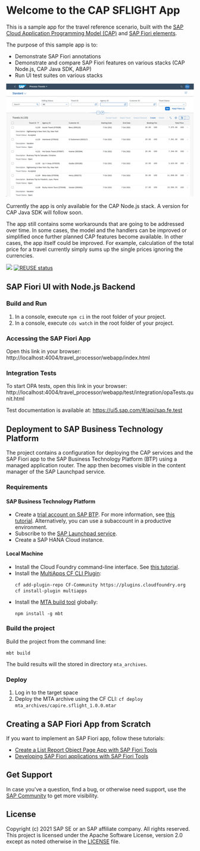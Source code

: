 # Welcome to the CAP SFLIGHT App

This is a sample app for the travel reference scenario, built with the [SAP Cloud Application Programming Model (CAP)](https://cap.cloud.sap) and [SAP Fiori elements](https://experience.sap.com/fiori-design-web/smart-templates).

The purpose of this sample app is to:
* Demonstrate SAP Fiori annotations
* Demonstrate and compare SAP Fiori features on various stacks (CAP Node.js, CAP Java SDK, ABAP)
* Run UI test suites on various stacks

![Process Travels Page](img.png)

Currently the app is only available for the CAP Node.js stack. A version for CAP Java SDK will follow soon.

The app still contains some workarounds that are going to be addressed over time.
In some cases, the model and the handlers can be improved or simplified once further planned CAP features become available.
In other cases, the app itself could be improved. For example, calculation of the total price for a travel
currently simply sums up the single prices ignoring the currencies.

![](https://github.com/SAP-samples/cap-sflight/workflows/CI/badge.svg)
[![REUSE status](https://api.reuse.software/badge/github.com/SAP-samples/cap-sflight)](https://api.reuse.software/info/github.com/SAP-samples/cap-sflight)


## SAP Fiori UI with Node.js Backend

### Build and Run

1. In a console, execute `npm ci` in the root folder of your project.
2. In a console, execute `cds watch` in the root folder of your project.

### Accessing the SAP Fiori App

Open this link in your browser:
http://localhost:4004/travel_processor/webapp/index.html

### Integration Tests

To start OPA tests, open this link in your browser:
http://localhost:4004/travel_processor/webapp/test/integration/opaTests.qunit.html

Test documentation is available at:
https://ui5.sap.com/#/api/sap.fe.test

## Deployment to SAP Business Technology Platform

The project contains a configuration for deploying the CAP services and the SAP Fiori app to the SAP Business Technology Platform (BTP) using a managed application router. The app then becomes visible in the content manager of the SAP Launchpad service.

### Requirements
#### SAP Business Technology Platform
- Create a [trial account on SAP BTP](https://www.sap.com/products/business-technology-platform/trial.html). For more information, see [this tutorial](https://developers.sap.com/tutorials/hcp-create-trial-account.html). Alternatively, you can use a subaccount in a productive environment.
- Subscribe to the [SAP Launchpad service](https://developers.sap.com/tutorials/cp-portal-cloud-foundry-getting-started.html).
- Create a SAP HANA Cloud instance.
  
#### Local Machine
- Install the Cloud Foundry command-line interface. See [this tutorial](https://developers.sap.com/tutorials/hcp-create-trial-account.html).
- Install the [MultiApps CF CLI Plugin](https://github.com/cloudfoundry-incubator/multiapps-cli-plugin):
  ```shell
  cf add-plugin-repo CF-Community https://plugins.cloudfoundry.org
  cf install-plugin multiapps
  ```
- Install the [MTA build tool](https://github.com/SAP/cloud-mta-build-tool) globally:
  ```shell
  npm install -g mbt
   ```
### Build the project
Build the project from the command line:
```shell
mbt build
```
The build results will the stored in directory `mta_archives`.

### Deploy
1. Log in to the target space
2. Deploy the MTA archive using the CF CLI: `cf deploy mta_archives/capire.sflight_1.0.0.mtar`

## Creating a SAP Fiori App from Scratch

If you want to implement an SAP Fiori app, follow these tutorials:

* [Create a List Report Object Page App with SAP Fiori Tools](https://developers.sap.com/group.fiori-tools-lrop.html)
* [Developing SAP Fiori applications with SAP Fiori Tools](https://help.sap.com/viewer/17d50220bcd848aa854c9c182d65b699/Latest/en-US)

## Get Support

In case you've a question, find a bug, or otherwise need support, use the [SAP Community](https://answers.sap.com/tags/9f13aee1-834c-4105-8e43-ee442775e5ce) to get more visibility.

## License

Copyright (c) 2021 SAP SE or an SAP affiliate company. All rights reserved. This project is licensed under the Apache Software License, version 2.0 except as noted otherwise in the [LICENSE](LICENSES/Apache-2.0.txt) file.
